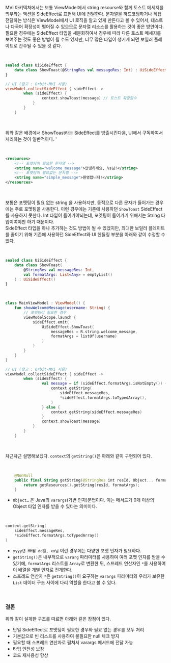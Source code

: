 MVI 아키텍처에서는 보통 ViewModel에서 string resourse와 함께 토스트 메세지를 띄우라는 액션을 SideEffect로 표현해 UI에 전달한다. 문자열을 하드코딩하거나 직접 전달하는 방식은 ViewModel에서 UI 로직을 알고 있게 만든다고 볼 수 있어서, 테스트나 다국어 확장성이 떨어질 수 있으므로 문자열 리소스를 활용하는 것이 좋은 방안이다. 필요한 경우에는 SideEffect 타입을 세분화하여서 경우에 따라 다른 토스트 메세지를 보여주는 것도 좋은 방법이 될 수도 있지만, 너무 많은 타입이 생기게 되면 보일러 플레이트로 간주될 수 있을 것 같다. 

<br/>

```kotlin
sealed class UiSideEffect {
    data class ShowToast(@StringRes val messageRes: Int) : UiSideEffect()
}

// UI (참고 : Orbit-MVI 사용)
viewModel.collectSideEffect { sideEffect ->
        when (sideEffect) {
                context.showToast(message) // 토스트 확장함수 
            }
        }
    }
```

<br/>

위와 같은 배경에서 ShowToast라는 SideEffect를 방출시킨다음, UI에서 구독하여서 처리하는 것이 일반적이다. '

<br/>

```xml
<resources>
    <!-- 포맷팅이 필요한 문자열 -->
    <string name="welcome_message">안녕하세요, %s님!</string>
    <!-- 포맷팅이 필요없는 문자열 -->
    <string name="simple_message">환영합니다!</string>
</resources>
```

<br/>

보통은 포멧팅이 필요 없는 string 을 사용하지만, 동적으로 다른 문자가 들어가는 경우에는 주로 포멧팅을 사용한다. 이런 경우에는 기존에 사용하던 `ShowToast` SideEffect를 사용하지 못한다. Int 타입이 들어가야되는데, 포멧팅이 들어가기 위해서는 String 타입이여야만 하기 때문이다. 
<br/>
SideEffect 타입을 하나 추가하는 것도 방법이 될 수 있겠지만, 최대한 보일러 플레이트를 줄이기 위해 기존에 사용하던 SideEffect와 UI 헨들링 부분을 아래와 같이 수정할 수 있다. 

<br/>

```kotlin
sealed class UiSideEffect {
    data class ShowToast(
        @StringRes val messageRes: Int,
        val formatArgs: List<Any> = emptyList()
    ) : UiSideEffect()
}
```

<br/>

```kotlin
class MainViewModel : ViewModel() {
    fun showWelcomeMessage(username: String) {
        // 포맷팅이 필요한 경우
        viewModelScope.launch {
            sideEffect.emit(
                UiSideEffect.ShowToast(
                    messageRes = R.string.welcome_message,
                    formatArgs = listOf(username)
                )
            )
        }
    }
}

// UI (참고 : Orbit-MVI 사용)
viewModel.collectSideEffect { sideEffect ->
        when (sideEffect) {
                val message = if (sideEffect.formatArgs.isNotEmpty()) {
                    context.getString(
                        sideEffect.messageRes,
                        *sideEffect.formatArgs.toTypedArray(),
                    )
                } else {
                    context.getString(sideEffect.messageRes)
                }
                context.showToast(message)
            }
        }
    }
```

<br/>

차근차근 설명해보겠다. `context`의 `getString()`은 아래와 같이 구현되어 있다. 

<br/>

```kotlin
    @NonNull
    public final String getString(@StringRes int resId, Object... formatArgs) {
        return getResources().getString(resId, formatArgs);
    }
```

- `Object…` 은 Java의 `varargs`(가변 인자)문법이다. 이는 메서드가 0개 이상의 Object 타입 인자를 받을 수 있다는 의미이다.

<br/>

```kotlin
context.getString(
    sideEffect.messageRes,
    *sideEffect.formatArgs.toTypedArray()
)
```

- `yyyy년 MM월 dd일, xx님` 이런 경우에는 다양한 포멧 인자가 필요하다.
- `getString()`은 내부적으로 `vararg` 파라미터를 사용하여 여러 포멧 인자를 받을 수 있기에, `formatArgs` 리스트를 `Array`로 변환한 뒤, 스프레드 연산자인 `*`를 사용하여 이 배열을 개별 인자로 전개한다.
- 스프레드 연산자 `*`은 `getString()`이 요구하는 `varargs` 파라미터와 우리가 보유한 `List` 데이터 구조 사이에 다리 역할을 한다고 볼 수 있다.

<br/>

### 결론

위와 같이 설계한 구조를 따르면 아래와 같은 장점이 있다. 

- 단일 SideEffect로 포맷팅이 필요한 경우와 필요 없는 경우를 모두 처리
- 기본값으로 빈 리스트를 사용하여 불필요한 null 체크 방지
- 필요할 때 스프레드 연산자로 펼쳐서 varargs 메서드에 전달 가능
- 타입 안전성 보장
- 코드 재사용성 향상
